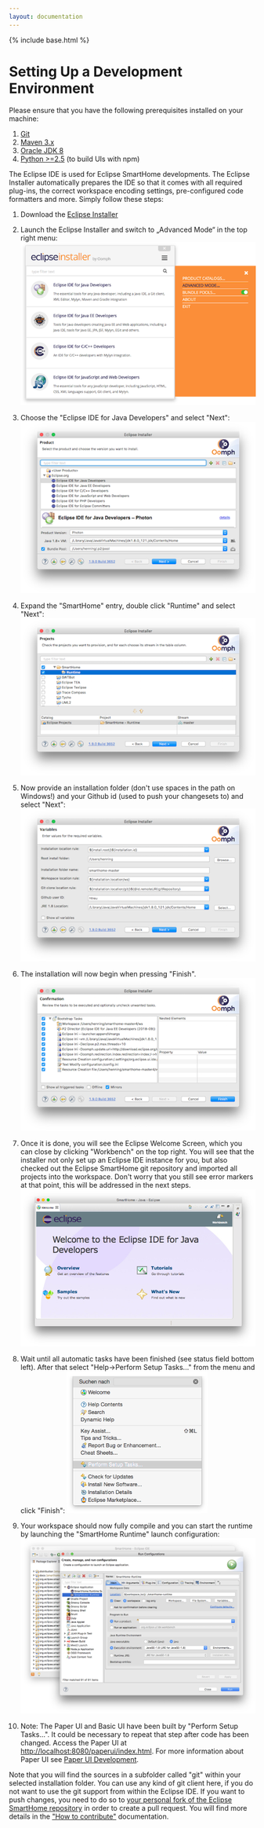```yaml
---
layout: documentation
---
```


{% include base.html %}

# Setting Up a Development Environment

Please ensure that you have the following prerequisites installed on your machine:

1. [Git](https://git-scm.com/downloads)
1. [Maven 3.x](https://maven.apache.org/download.cgi)
1. [Oracle JDK 8](http://www.oracle.com/technetwork/java/javase/downloads/jdk8-downloads-2133151.html)
1. [Python >=2.5](https://www.python.org/downloads/) (to build UIs with npm)

The Eclipse IDE is used for Eclipse SmartHome developments.
The Eclipse Installer automatically prepares the IDE so that it comes with all required plug-ins, the correct workspace encoding settings, pre-configured code formatters and more.
Simply follow these steps:

1. Download the [Eclipse Installer](https://wiki.eclipse.org/Eclipse_Installer)

2. Launch the Eclipse Installer and switch to „Advanced Mode“ in the top right menu:
![Step 0](images/ide0.png)

3. Choose the "Eclipse IDE for Java Developers" and select "Next":
![Step 1](images/ide1.png)

4. Expand the "SmartHome" entry, double click "Runtime" and select "Next":
![Step 2](images/ide2.png)

5. Now provide an installation folder (don't use spaces in the path on Windows!) and your Github id (used to push your changesets to) and select "Next":
![Step 3](images/ide3.png)

6. The installation will now begin when pressing "Finish".
![Step 4](images/ide4.png)

7. Once it is done, you will see the Eclipse Welcome Screen, which you can close by clicking "Workbench" on the top right.
You will see that the installer not only set up an Eclipse IDE instance for you, but also checked out the Eclipse SmartHome git repository and imported all projects into the workspace.
Don't worry that you still see error markers at that point, this will be addressed in the next steps.
![Step 5](images/ide5.png)

8. Wait until all automatic tasks have been finished (see status field bottom left). After that select "Help->Perform Setup Tasks..." from the menu and click "Finish":
![Step 6](images/ide6.png)

9. Your workspace should now fully compile and you can start the runtime by launching the "SmartHome Runtime" launch configuration:
![Step 8](images/ide8.png)

10. Note: The Paper UI and Basic UI have been built by "Perform Setup Tasks...". It could be necessary to repeat that step after code has been changed. Access the Paper UI at [http://localhost:8080/paperui/index.html](http://localhost:8080/paperui/index.html). For more information about Paper UI see [Paper UI Development](notes.html#paperui-development-jshtml). 

Note that you will find the sources in a subfolder called "git" within your selected installation folder. You can use any kind of git client here, if you do not want to use the git support from within the Eclipse IDE.
If you want to push changes, you need to do so to [your personal fork of the Eclipse SmartHome repository](https://github.com/eclipse/smarthome/fork) in order to create a pull request. You will find more details in the ["How to contribute"](../community/contributing.html) documentation.

